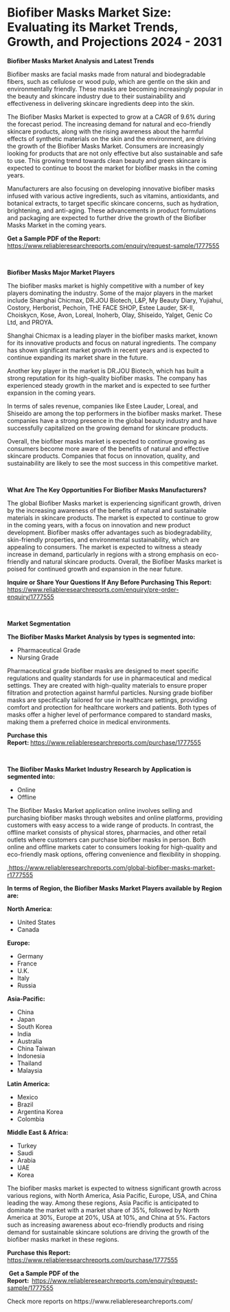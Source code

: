 <p><h1>Biofiber Masks Market Size: Evaluating its Market Trends, Growth, and Projections 2024 - 2031</h1></p><p><strong>Biofiber Masks Market Analysis and Latest Trends</strong></p>
<p><p>Biofiber masks are facial masks made from natural and biodegradable fibers, such as cellulose or wood pulp, which are gentle on the skin and environmentally friendly. These masks are becoming increasingly popular in the beauty and skincare industry due to their sustainability and effectiveness in delivering skincare ingredients deep into the skin.</p><p>The Biofiber Masks Market is expected to grow at a CAGR of 9.6% during the forecast period. The increasing demand for natural and eco-friendly skincare products, along with the rising awareness about the harmful effects of synthetic materials on the skin and the environment, are driving the growth of the Biofiber Masks Market. Consumers are increasingly looking for products that are not only effective but also sustainable and safe to use. This growing trend towards clean beauty and green skincare is expected to continue to boost the market for biofiber masks in the coming years.</p><p>Manufacturers are also focusing on developing innovative biofiber masks infused with various active ingredients, such as vitamins, antioxidants, and botanical extracts, to target specific skincare concerns, such as hydration, brightening, and anti-aging. These advancements in product formulations and packaging are expected to further drive the growth of the Biofiber Masks Market in the coming years.</p></p>
<p><strong>Get a Sample PDF of the Report:&nbsp;</strong> <a href="https://www.reliableresearchreports.com/enquiry/request-sample/1777555">https://www.reliableresearchreports.com/enquiry/request-sample/1777555</a></p>
<p>&nbsp;</p>
<p><strong>Biofiber Masks Major Market Players</strong></p>
<p><p>The biofiber masks market is highly competitive with a number of key players dominating the industry. Some of the major players in the market include Shanghai Chicmax, DR.JOU Biotech, L&P, My Beauty Diary, Yujiahui, Costory, Herborist, Pechoin, THE FACE SHOP, Estee Lauder, SK-II, Choiskycn, Kose, Avon, Loreal, Inoherb, Olay, Shiseido, Yalget, Genic Co Ltd, and PROYA.</p><p>Shanghai Chicmax is a leading player in the biofiber masks market, known for its innovative products and focus on natural ingredients. The company has shown significant market growth in recent years and is expected to continue expanding its market share in the future.</p><p>Another key player in the market is DR.JOU Biotech, which has built a strong reputation for its high-quality biofiber masks. The company has experienced steady growth in the market and is expected to see further expansion in the coming years.</p><p>In terms of sales revenue, companies like Estee Lauder, Loreal, and Shiseido are among the top performers in the biofiber masks market. These companies have a strong presence in the global beauty industry and have successfully capitalized on the growing demand for skincare products.</p><p>Overall, the biofiber masks market is expected to continue growing as consumers become more aware of the benefits of natural and effective skincare products. Companies that focus on innovation, quality, and sustainability are likely to see the most success in this competitive market.</p></p>
<p>&nbsp;</p>
<p><strong>What Are The Key Opportunities For Biofiber Masks Manufacturers?</strong></p>
<p><p>The global Biofiber Masks market is experiencing significant growth, driven by the increasing awareness of the benefits of natural and sustainable materials in skincare products. The market is expected to continue to grow in the coming years, with a focus on innovation and new product development. Biofiber masks offer advantages such as biodegradability, skin-friendly properties, and environmental sustainability, which are appealing to consumers. The market is expected to witness a steady increase in demand, particularly in regions with a strong emphasis on eco-friendly and natural skincare products. Overall, the Biofiber Masks market is poised for continued growth and expansion in the near future.</p></p>
<p><strong>Inquire or Share Your Questions If Any Before Purchasing This Report:</strong> <a href="https://www.reliableresearchreports.com/enquiry/pre-order-enquiry/1777555">https://www.reliableresearchreports.com/enquiry/pre-order-enquiry/1777555</a></p>
<p>&nbsp;</p>
<p><strong>Market Segmentation</strong></p>
<p><strong>The Biofiber Masks Market Analysis by types is segmented into:</strong></p>
<p><ul><li>Pharmaceutical Grade</li><li>Nursing Grade</li></ul></p>
<p><p>Pharmaceutical grade biofiber masks are designed to meet specific regulations and quality standards for use in pharmaceutical and medical settings. They are created with high-quality materials to ensure proper filtration and protection against harmful particles. Nursing grade biofiber masks are specifically tailored for use in healthcare settings, providing comfort and protection for healthcare workers and patients. Both types of masks offer a higher level of performance compared to standard masks, making them a preferred choice in medical environments.</p></p>
<p><strong>Purchase this Report:&nbsp;</strong><a href="https://www.reliableresearchreports.com/purchase/1777555">https://www.reliableresearchreports.com/purchase/1777555</a></p>
<p>&nbsp;</p>
<p><strong>The Biofiber Masks Market Industry Research by Application is segmented into:</strong></p>
<p><ul><li>Online</li><li>Offline</li></ul></p>
<p><p>The Biofiber Masks Market application online involves selling and purchasing biofiber masks through websites and online platforms, providing customers with easy access to a wide range of products. In contrast, the offline market consists of physical stores, pharmacies, and other retail outlets where customers can purchase biofiber masks in person. Both online and offline markets cater to consumers looking for high-quality and eco-friendly mask options, offering convenience and flexibility in shopping.</p></p>
<p><a href="https://www.reliableresearchreports.com/global-biofiber-masks-market-r1777555">&nbsp;https://www.reliableresearchreports.com/global-biofiber-masks-market-r1777555</a></p>
<p><strong>In terms of Region, the Biofiber Masks Market Players available by Region are:</strong></p>
<p>
    <p> <strong> North America: </strong>
        <ul>
            <li>United States</li>
            <li>Canada</li>
        </ul>
        </p> 
    <p> <strong> Europe: </strong>
        <ul>
            <li>Germany</li>
            <li>France</li>
            <li>U.K.</li>
            <li>Italy</li>
            <li>Russia</li>
        </ul>
        </p> 
    <p> <strong> Asia-Pacific: </strong>
        <ul>
            <li>China</li>
            <li>Japan</li>
            <li>South Korea</li>
            <li>India</li>
            <li>Australia</li>
            <li>China Taiwan</li>
            <li>Indonesia</li>
            <li>Thailand</li>
            <li>Malaysia</li>
        </ul>
        </p> 
    <p> <strong> Latin America: </strong>
        <ul>
            <li>Mexico</li>
            <li>Brazil</li>
            <li>Argentina Korea</li>
            <li>Colombia</li>
        </ul>
        </p> 
    <p> <strong> Middle East & Africa: </strong>
        <ul>
            <li>Turkey</li>
            <li>Saudi</li>
            <li>Arabia</li>
            <li>UAE</li>
            <li>Korea</li>
        </ul>
    </p>
    </p>
<p><p>The biofiber masks market is expected to witness significant growth across various regions, with North America, Asia Pacific, Europe, USA, and China leading the way. Among these regions, Asia Pacific is anticipated to dominate the market with a market share of 35%, followed by North America at 30%, Europe at 20%, USA at 10%, and China at 5%. Factors such as increasing awareness about eco-friendly products and rising demand for sustainable skincare solutions are driving the growth of the biofiber masks market in these regions.</p></p>
<p><strong>Purchase this Report: </strong><a href="https://www.reliableresearchreports.com/purchase/1777555">https://www.reliableresearchreports.com/purchase/1777555</a></p>
<p>&nbsp;<strong>Get a Sample PDF of the Report:&nbsp;&nbsp;</strong><a href="https://www.reliableresearchreports.com/enquiry/request-sample/1777555">https://www.reliableresearchreports.com/enquiry/request-sample/1777555</a></p>
<p><strong></strong></p>
<p>Check more reports on https://www.reliableresearchreports.com/</p>